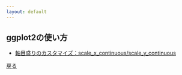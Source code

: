 ```yaml
---
layout: default
---
```


## ggplot2の使い方

- [軸目盛りのカスタマイズ：scale\_x\_continuous/scale\_y\_continuous](scale_x_continuous.html)


[戻る](../index.html)
